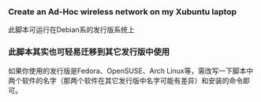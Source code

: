 ### Create an Ad-Hoc wireless network on my Xubuntu laptop
此脚本可运行在Debian系的发行版系统上

### 此脚本其实也可轻易迁移到其它发行版中使用
如果你使用的发行版是Fedora、OpenSUSE、Arch Linux等，需改写一下脚本中两个软件的名字（那两个软件在其它发行版中名字可能有差异）和安装的命令即可。
